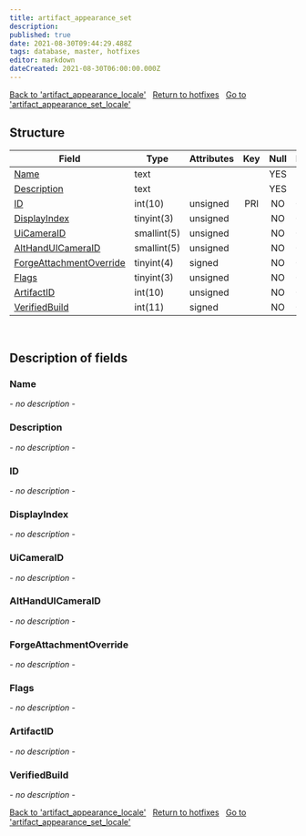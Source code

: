 ```yaml
---
title: artifact_appearance_set
description: 
published: true
date: 2021-08-30T09:44:29.488Z
tags: database, master, hotfixes
editor: markdown
dateCreated: 2021-08-30T06:00:00.000Z
---
```


<a href="https://dev.trinitycore.info/en/database/master/hotfixes/artifact_appearance_locale" class="mt-5 v-btn v-btn--depressed v-btn--flat v-btn--outlined theme--light v-size--default darkblue--text text--lighten-3"><span class="v-btn__content"><i aria-hidden="true" class="v-icon notranslate v-icon--left mdi mdi-arrow-left theme--light"></i><span>Back to 'artifact_appearance_locale'</span></span></a>&nbsp;&nbsp;&nbsp;<a href="https://dev.trinitycore.info/en/database/master/hotfixes/home" class="mt-5 v-btn v-btn--depressed v-btn--flat v-btn--outlined theme--light v-size--default darkblue--text text--lighten-3"><span class="v-btn__content"><i aria-hidden="true" class="v-icon notranslate v-icon--left mdi mdi-home-outline theme--light"></i><span>Return to hotfixes</span></span></a>&nbsp;&nbsp;&nbsp;<a href="https://dev.trinitycore.info/en/database/master/hotfixes/artifact_appearance_set_locale" class="mt-5 v-btn v-btn--depressed v-btn--flat v-btn--outlined theme--light v-size--default darkblue--text text--lighten-3"><span class="v-btn__content"><span>Go to 'artifact_appearance_set_locale'</span><i aria-hidden="true" class="v-icon notranslate v-icon--right mdi mdi-arrow-right theme--light"></i></span></a>

## Structure

| Field | Type | Attributes | Key | Null | Default | Extra | Comment |
| --- | --- | --- | :---: | :---: | --- | --- | --- |
| [Name](#Name) | text |  |  | YES | NULL |  |  |
| [Description](#Description) | text |  |  | YES | NULL |  |  |
| [ID](#ID) | int(10) | unsigned | PRI | NO | 0 |  |  |
| [DisplayIndex](#DisplayIndex) | tinyint(3) | unsigned |  | NO | 0 |  |  |
| [UiCameraID](#UiCameraID) | smallint(5) | unsigned |  | NO | 0 |  |  |
| [AltHandUICameraID](#AltHandUICameraID) | smallint(5) | unsigned |  | NO | 0 |  |  |
| [ForgeAttachmentOverride](#ForgeAttachmentOverride) | tinyint(4) | signed |  | NO | 0 |  |  |
| [Flags](#Flags) | tinyint(3) | unsigned |  | NO | 0 |  |  |
| [ArtifactID](#ArtifactID) | int(10) | unsigned |  | NO | 0 |  |  |
| [VerifiedBuild](#VerifiedBuild) | int(11) | signed |  | NO | 0 |  |  |
&nbsp;
## Description of fields

### Name
*- no description -*
&nbsp;

### Description
*- no description -*
&nbsp;

### ID
*- no description -*
&nbsp;

### DisplayIndex
*- no description -*
&nbsp;

### UiCameraID
*- no description -*
&nbsp;

### AltHandUICameraID
*- no description -*
&nbsp;

### ForgeAttachmentOverride
*- no description -*
&nbsp;

### Flags
*- no description -*
&nbsp;

### ArtifactID
*- no description -*
&nbsp;

### VerifiedBuild
*- no description -*
&nbsp;

<a href="https://dev.trinitycore.info/en/database/master/hotfixes/artifact_appearance_locale" class="mt-5 v-btn v-btn--depressed v-btn--flat v-btn--outlined theme--light v-size--default darkblue--text text--lighten-3"><span class="v-btn__content"><i aria-hidden="true" class="v-icon notranslate v-icon--left mdi mdi-arrow-left theme--light"></i><span>Back to 'artifact_appearance_locale'</span></span></a>&nbsp;&nbsp;&nbsp;<a href="https://dev.trinitycore.info/en/database/master/hotfixes/home" class="mt-5 v-btn v-btn--depressed v-btn--flat v-btn--outlined theme--light v-size--default darkblue--text text--lighten-3"><span class="v-btn__content"><i aria-hidden="true" class="v-icon notranslate v-icon--left mdi mdi-home-outline theme--light"></i><span>Return to hotfixes</span></span></a>&nbsp;&nbsp;&nbsp;<a href="https://dev.trinitycore.info/en/database/master/hotfixes/artifact_appearance_set_locale" class="mt-5 v-btn v-btn--depressed v-btn--flat v-btn--outlined theme--light v-size--default darkblue--text text--lighten-3"><span class="v-btn__content"><span>Go to 'artifact_appearance_set_locale'</span><i aria-hidden="true" class="v-icon notranslate v-icon--right mdi mdi-arrow-right theme--light"></i></span></a>

